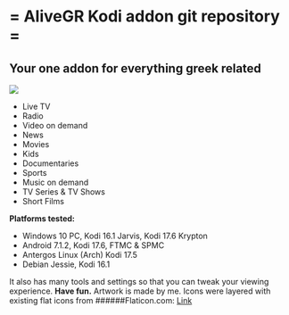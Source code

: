 # = AliveGR Kodi addon git repository =
## Your one addon for everything greek related

![](http://alivegr.net/repo/_thgiliwt/plugin.video.AliveGR/icon.png)

- Live TV
- Radio
- Video on demand
- News
- Movies
- Kids
- Documentaries
- Sports
- Music on demand
- TV Series & TV Shows
- Short Films

**Platforms tested:**

* Windows 10 PC, Kodi 16.1 Jarvis, Kodi 17.6 Krypton
* Android 7.1.2, Kodi 17.6, FTMC & SPMC
* Antergos Linux (Arch) Kodi 17.5
* Debian Jessie, Kodi 16.1

It also has many tools and settings so that you can tweak your viewing experience.
**Have fun.**
Artwork is made by me. Icons were layered with existing flat icons from
######Flaticon.com: [Link](http://www.flaticon.com/ "Flaticon.com")
